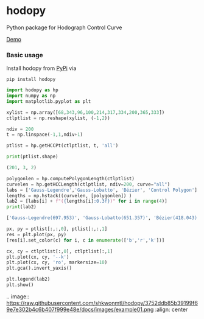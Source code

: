 # hodopy
Python package for Hodograph Control Curve

<a href="https://shkwonmtl.github.io/hello-world/hodopoly/hodopoly.html"> Demo </a>

### Basic usage

Install hodopy from [PyPi](https://pypi.org/project/hodopy) via

```
pip install hodopy
```



```python
import hodopy as hp
import numpy as np
import matplotlib.pyplot as plt

xylist = np.array([68,343,96,100,214,317,334,200,365,333])
ctlptlist = np.reshape(xylist, (-1,2))

ndiv = 200
t = np.linspace(-1,1,ndiv+1)

ptlist = hp.getHCCPt(ctlptlist, t, 'all')    

print(ptlist.shape)
```

```python
(201, 3, 2)
```

```python
polygonlen = hp.computePolygonLength(ctlptlist)
curvelen = hp.getHCCLength(ctlptlist, ndiv=200, curve="all")
labs = ['Gauss-Legendre','Gauss-Lobatto', 'Bézier', 'Control Polygon']
lengths = np.hstack((curvelen, [polygonlen]) )
lab2 = [labs[i] + f"({lengths[i]:0.3f})" for i in range(4)]
print(lab2)
```

```python
['Gauss-Legendre(697.953)', 'Gauss-Lobatto(651.357)', 'Bézier(418.043)', 'Control Polygon(795.779)']
```

```python
px, py = ptlist[:,:,0], ptlist[:,:,1]
res = plt.plot(px, py)
[res[i].set_color(c) for i, c in enumerate(['b','r','k'])]

cx, cy = ctlptlist[:,0], ctlptlist[:,1]
plt.plot(cx, cy, '--k')
plt.plot(cx, cy, 'ro', markersize=10)
plt.gca().invert_yaxis()

plt.legend(lab2)
plt.show()
```
.. image:: https://raw.githubusercontent.com/shkwonmtl/hodopy/3752ddb85b39199f69e7e302b4c6b407f999e48e/docs/images/example01.png
   :align: center
   
